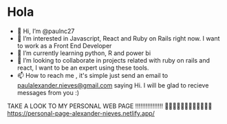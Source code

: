 <h1>Hola</h1>

- 👋 Hi, I’m @paulnc27
- 👀 I’m interested in Javascript, React and Ruby on Rails right now. I want to work as a Front End Developer
- 🌱 I’m currently learning python, R and power bi
- 💞️ I’m looking to collaborate in projects related with ruby on rails and react, I want to be an expert using these tools. 
- 📫 How to reach me , it's simple just send an email to paulalexander.nieves@gmail.com saying Hi. I will be glad to recieve messages from you :)
 
 TAKE A LOOK TO MY PERSONAL WEB PAGE !!!!!!!!!!!!!!!!  👀👀👀👀👀👀👀👀👀👀👀👀 https://personal-page-alexander-nieves.netlify.app/  
 
<!---
paulnc27/paulnc27 is a ✨ special ✨ repository because its `README.md` (this file) appears on your GitHub profile.
You can click the Preview link to take a look at your changes.
--->

